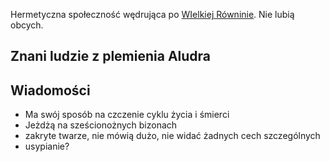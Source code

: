 Hermetyczna społeczność wędrująca po [WIelkiej Równinie](../lokacje/Wielka%20R%C3%B3wnina.md).
Nie lubią obcych.

## Znani ludzie z plemienia Aludra


## Wiadomości
- Ma swój sposób na czczenie cyklu życia i śmierci
- Jeżdżą na sześcionożnych bizonach
- zakryte twarze, nie mówią dużo, nie widać żadnych cech szczególnych
- usypianie?
